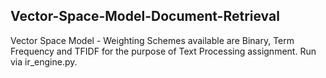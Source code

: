 ## Vector-Space-Model-Document-Retrieval
Vector Space Model - Weighting Schemes available are Binary, Term Frequency and TFIDF for the purpose of Text Processing assignment. Run via ir_engine.py.
